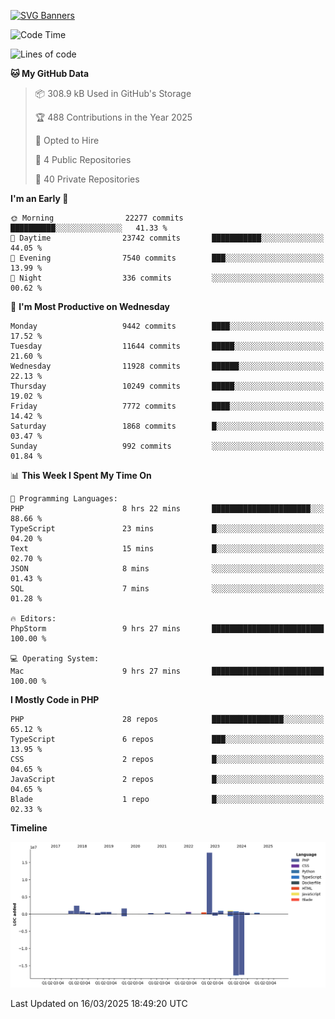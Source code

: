 [![SVG Banners](https://svg-banners.vercel.app/api?type=glitch&text1=Gere_Lajos%F0%9F%92%BB&width=800&height=400)](https://github.com/Akshay090/svg-banners)

<!--START_SECTION:waka-->
![Code Time](http://img.shields.io/badge/Code%20Time-2%2C282%20hrs%208%20mins-blue)

![Lines of code](https://img.shields.io/badge/From%20Hello%20World%20I%27ve%20Written-31.4%20million%20lines%20of%20code-blue)

**🐱 My GitHub Data** 

> 📦 308.9 kB Used in GitHub's Storage 
 > 
> 🏆 488 Contributions in the Year 2025
 > 
> 💼 Opted to Hire
 > 
> 📜 4 Public Repositories 
 > 
> 🔑 40 Private Repositories 
 > 
**I'm an Early 🐤** 

```text
🌞 Morning                22277 commits       ██████████░░░░░░░░░░░░░░░   41.33 % 
🌆 Daytime                23742 commits       ███████████░░░░░░░░░░░░░░   44.05 % 
🌃 Evening                7540 commits        ███░░░░░░░░░░░░░░░░░░░░░░   13.99 % 
🌙 Night                  336 commits         ░░░░░░░░░░░░░░░░░░░░░░░░░   00.62 % 
```
📅 **I'm Most Productive on Wednesday** 

```text
Monday                   9442 commits        ████░░░░░░░░░░░░░░░░░░░░░   17.52 % 
Tuesday                  11644 commits       █████░░░░░░░░░░░░░░░░░░░░   21.60 % 
Wednesday                11928 commits       ██████░░░░░░░░░░░░░░░░░░░   22.13 % 
Thursday                 10249 commits       █████░░░░░░░░░░░░░░░░░░░░   19.02 % 
Friday                   7772 commits        ████░░░░░░░░░░░░░░░░░░░░░   14.42 % 
Saturday                 1868 commits        █░░░░░░░░░░░░░░░░░░░░░░░░   03.47 % 
Sunday                   992 commits         ░░░░░░░░░░░░░░░░░░░░░░░░░   01.84 % 
```


📊 **This Week I Spent My Time On** 

```text
💬 Programming Languages: 
PHP                      8 hrs 22 mins       ██████████████████████░░░   88.66 % 
TypeScript               23 mins             █░░░░░░░░░░░░░░░░░░░░░░░░   04.20 % 
Text                     15 mins             █░░░░░░░░░░░░░░░░░░░░░░░░   02.70 % 
JSON                     8 mins              ░░░░░░░░░░░░░░░░░░░░░░░░░   01.43 % 
SQL                      7 mins              ░░░░░░░░░░░░░░░░░░░░░░░░░   01.28 % 

🔥 Editors: 
PhpStorm                 9 hrs 27 mins       █████████████████████████   100.00 % 

💻 Operating System: 
Mac                      9 hrs 27 mins       █████████████████████████   100.00 % 
```

**I Mostly Code in PHP** 

```text
PHP                      28 repos            ████████████████░░░░░░░░░   65.12 % 
TypeScript               6 repos             ███░░░░░░░░░░░░░░░░░░░░░░   13.95 % 
CSS                      2 repos             █░░░░░░░░░░░░░░░░░░░░░░░░   04.65 % 
JavaScript               2 repos             █░░░░░░░░░░░░░░░░░░░░░░░░   04.65 % 
Blade                    1 repo              █░░░░░░░░░░░░░░░░░░░░░░░░   02.33 % 
```



**Timeline**

![Lines of Code chart](https://raw.githubusercontent.com/gere-lajos/gere-lajos/main/assets/bar_graph.png)


 Last Updated on 16/03/2025 18:49:20 UTC
<!--END_SECTION:waka-->
